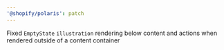 ```yaml
---
'@shopify/polaris': patch
---
```


Fixed `EmptyState` `illustration` rendering below content and actions when rendered outside of a content container
